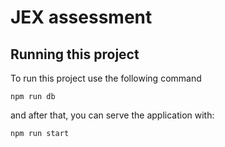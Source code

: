# JEX assessment

## Running this project
To run this project use the following command

```
npm run db
```

and after that, you can serve the application with:
```
npm run start
```